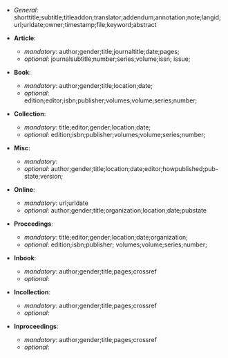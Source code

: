 
<!--
% This file is part of the Open Source project 'proTironeComputatri'
% (c) 2025 Karsten Reincke (https://github.com/kreincke/proTironeComputatri)
% It is distributed under the terms of the creative commons license
% CC-BY-4.0 (= https://creativecommons.org/licenses/by/4.0/)
-->

* *General*: shorttitle;subtitle;titleaddon;translator;addendum;annotation;note;langid;url;urldate;owner;timestamp;file;keyword;abstract

* **Article**:
  - *mandatory*: author;gender;title;journaltitle;date;pages;
  - *optional*: journalsubtitle;number;series;volume;issn; issue;
* **Book**:
  - *mandatory*: author;gender;title;location;date;
  - *optional*: edition;editor;isbn;publisher;volumes;volume;series;number;
* **Collection**:
  - *mandatory*: title;editor;gender;location;date;
  - *optional*: edition;isbn;publisher;volumes;volume;series;number;
* **Misc**:
  - *mandatory*:
  - *optional*: author;gender;title;location;date;editor;howpublished;pub-state;version;
* **Online**:
  - *mandatory*: url;urldate
  - *optional*: author;gender;title;organization;location;date;pubstate
* **Proceedings**:
  - *mandatory*: title;editor;gender;location;date;organization;
  - *optional*: edition;isbn;publisher; volumes;volume;series;number;
* **Inbook**:
  - *mandatory*: author;gender;title;pages;crossref
  - *optional*:
* **Incollection**:
  - *mandatory*: author;gender;title;pages;crossref
  - *optional*:
* **Inproceedings**:
  - *mandatory*: author;gender;title;pages;crossref
  - *optional*:
